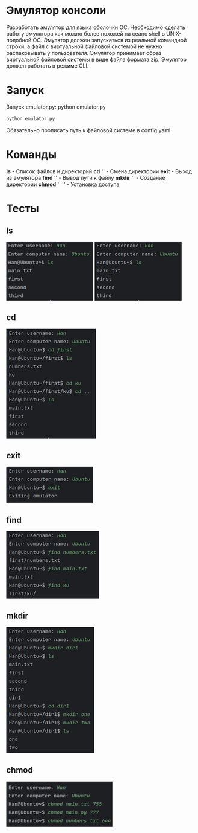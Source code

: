 # Эмулятор консоли
Разработать эмулятор для языка оболочки ОС. Необходимо сделать работу
эмулятора как можно более похожей на сеанс shell в UNIX-подобной ОС.
Эмулятор должен запускаться из реальной командной строки, а файл с
виртуальной файловой системой не нужно распаковывать у пользователя.
Эмулятор принимает образ виртуальной файловой системы в виде файла формата
zip. Эмулятор должен работать в режиме CLI.

# Запуск
Запуск emulator.py: python emulator.py
```Bash
python emulator.py
```
Обязательно прописать путь к файловой системе в config.yaml

# Команды
**ls** - Список файлов и директорий
**cd** '<path>' - Смена директории
**exit** - Выход из эмулятора
**find** '<file>' - Вывод пути к файлу
**mkdir** '<name>' - Создание директории
**chmod** '<file>' '<number>' - Установка доступа

# Тесты
## ls
![](https://github.com/Rapira16/config/blob/main/Домашнее%20задание%201/ls.png)
![](ls.png)
## cd
![](https://github.com/Rapira16/config/blob/main/Домашнее%20задание%201/cd.png)
## exit
![](https://github.com/Rapira16/config/blob/main/Домашнее%20задание%201/exit.png)
## find
![](https://github.com/Rapira16/config/blob/main/Домашнее%20задание%201/find.png)
## mkdir
![](https://github.com/Rapira16/config/blob/main/Домашнее%20задание%201/mkdir.png)
## chmod
![](https://github.com/Rapira16/config/blob/main/Домашнее%20задание%201/chmod.png)
